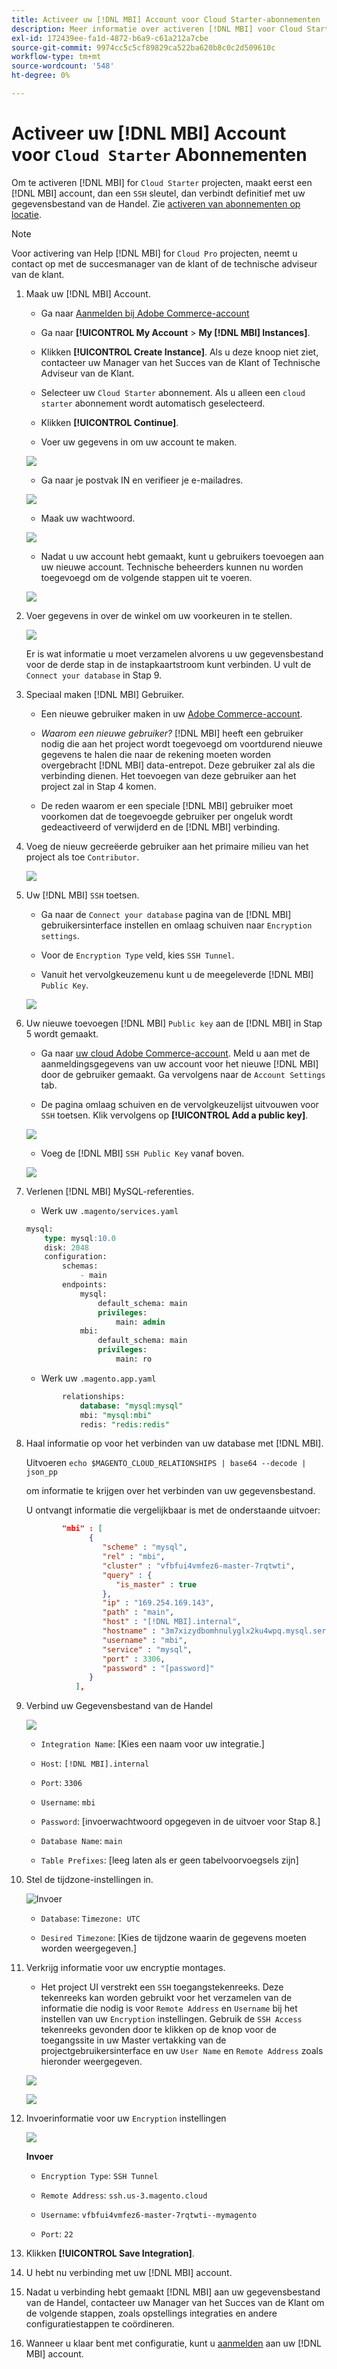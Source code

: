 ```yaml
---
title: Activeer uw [!DNL MBI] Account voor Cloud Starter-abonnementen
description: Meer informatie over activeren [!DNL MBI] voor Cloud Starter-projecten.
exl-id: 172439ee-fa1d-4872-b6a9-c61a212a7cbe
source-git-commit: 9974cc5c5cf89829ca522ba620b8c0c2d509610c
workflow-type: tm+mt
source-wordcount: '548'
ht-degree: 0%

---
```


# Activeer uw [!DNL MBI] Account voor `Cloud Starter` Abonnementen

Om te activeren [!DNL MBI] for `Cloud Starter` projecten, maakt eerst een [!DNL MBI] account, dan een `SSH` sleutel, dan verbindt definitief met uw gegevensbestand van de Handel. Zie [activeren van abonnementen op locatie](../getting-started/onpremise-activation.md).

>[!NOTE]
>
>Voor activering van Help [!DNL MBI] for `Cloud Pro` projecten, neemt u contact op met de succesmanager van de klant of de technische adviseur van de klant.

1. Maak uw [!DNL MBI] Account.

   - Ga naar [Aanmelden bij Adobe Commerce-account](https://account.magento.com/customer/account/login)

   - Ga naar **[!UICONTROL My Account** > **My [!DNL MBI] Instances]**.

   - Klikken **[!UICONTROL Create Instance]**. Als u deze knoop niet ziet, contacteer uw Manager van het Succes van de Klant of Technische Adviseur van de Klant.

   - Selecteer uw `Cloud Starter` abonnement. Als u alleen een `cloud starter` abonnement wordt automatisch geselecteerd.

   - Klikken **[!UICONTROL Continue]**.

   - Voer uw gegevens in om uw account te maken.

   ![](../assets/create-account-2.png)

   - Ga naar je postvak IN en verifieer je e-mailadres.

   ![](../assets/create-account-3.png)

   - Maak uw wachtwoord.

   ![](../assets/create-account-4.png)

   - Nadat u uw account hebt gemaakt, kunt u gebruikers toevoegen aan uw nieuwe account. Technische beheerders kunnen nu worden toegevoegd om de volgende stappen uit te voeren.

   ![](../assets/create-account-5.png)

1. Voer gegevens in over de winkel om uw voorkeuren in te stellen.

   ![](../assets/create-account-6.png)

   Er is wat informatie u moet verzamelen alvorens u uw gegevensbestand voor de derde stap in de instapkaartstroom kunt verbinden. U vult de `Connect your database` in Stap 9.

1. Speciaal maken [!DNL MBI] Gebruiker.

   - Een nieuwe gebruiker maken in uw [Adobe Commerce-account](https://accounts.magento.com).

   - _Waarom een nieuwe gebruiker?_ [!DNL MBI] heeft een gebruiker nodig die aan het project wordt toegevoegd om voortdurend nieuwe gegevens te halen die naar de rekening moeten worden overgebracht [!DNL MBI] data-entrepot. Deze gebruiker zal als die verbinding dienen. Het toevoegen van deze gebruiker aan het project zal in Stap 4 komen.

   - De reden waarom er een speciale [!DNL MBI] gebruiker moet voorkomen dat de toegevoegde gebruiker per ongeluk wordt gedeactiveerd of verwijderd en de [!DNL MBI] verbinding.

1. Voeg de nieuw gecreëerde gebruiker aan het primaire milieu van het project als toe `Contributor`.

   ![](../assets/create-account-7.png)

1. Uw [!DNL MBI] `SSH` toetsen.

   - Ga naar de `Connect your database` pagina van de [!DNL MBI] gebruikersinterface instellen en omlaag schuiven naar `Encryption settings`.

   - Voor de `Encryption Type` veld, kies `SSH Tunnel`.

   - Vanuit het vervolgkeuzemenu kunt u de meegeleverde [!DNL MBI] `Public Key`.

   ![](../assets/create-account-8.png)

1. Uw nieuwe toevoegen [!DNL MBI] `Public key` aan de [!DNL MBI] in Stap 5 wordt gemaakt.

   - Ga naar [uw cloud Adobe Commerce-account](https://accounts.magento.cloud/). Meld u aan met de aanmeldingsgegevens van uw account voor het nieuwe [!DNL MBI] door de gebruiker gemaakt. Ga vervolgens naar de `Account Settings` tab.

   - De pagina omlaag schuiven en de vervolgkeuzelijst uitvouwen voor `SSH` toetsen. Klik vervolgens op **[!UICONTROL Add a public key]**.

   ![](../assets/create-account-9.png)

   - Voeg de [!DNL MBI] `SSH Public Key` vanaf boven.

   ![](../assets/create-account-10.png)

1. Verlenen [!DNL MBI] MySQL-referenties.

   - Werk uw `.magento/services.yaml`

   ```sql
   mysql:
       type: mysql:10.0
       disk: 2048
       configuration:
           schemas:
               - main
           endpoints:
               mysql:
                   default_schema: main
                   privileges:
                       main: admin
               mbi:
                   default_schema: main
                   privileges:
                       main: ro
   ```

   - Werk uw `.magento.app.yaml`

   ```sql
           relationships:
               database: "mysql:mysql"
               mbi: "mysql:mbi"
               redis: "redis:redis"
   ```

1. Haal informatie op voor het verbinden van uw database met [!DNL MBI].

   Uitvoeren
   `echo $MAGENTO_CLOUD_RELATIONSHIPS | base64 --decode | json_pp`

   om informatie te krijgen over het verbinden van uw gegevensbestand.

   U ontvangt informatie die vergelijkbaar is met de onderstaande uitvoer:

   ```json
           "mbi" : [
                 {
                    "scheme" : "mysql",
                    "rel" : "mbi",
                    "cluster" : "vfbfui4vmfez6-master-7rqtwti",
                    "query" : {
                       "is_master" : true
                    },
                    "ip" : "169.254.169.143",
                    "path" : "main",
                    "host" : "[!DNL MBI].internal",
                    "hostname" : "3m7xizydbomhnulyglx2ku4wpq.mysql.service._.magentosite.cloud",
                    "username" : "mbi",
                    "service" : "mysql",
                    "port" : 3306,
                    "password" : "[password]"
                 }
              ],
   ```

1. Verbind uw Gegevensbestand van de Handel

   ![](../assets/create-account-11.png)

   - `Integration Name`: [Kies een naam voor uw integratie.]

   - `Host`: `[!DNL MBI].internal`

   - `Port`: `3306`

   - `Username`: `mbi`

   - `Password`: [invoerwachtwoord opgegeven in de uitvoer voor Stap 8.]

   - `Database Name`: `main`

   - `Table Prefixes`: [leeg laten als er geen tabelvoorvoegsels zijn]

1. Stel de tijdzone-instellingen in.

   ![Invoer](../assets/create-account-12.png)

   - `Database`: `Timezone: UTC`

   - `Desired Timezone`: [Kies de tijdzone waarin de gegevens moeten worden weergegeven.]

1. Verkrijg informatie voor uw encryptie montages.

   - Het project UI verstrekt een `SSH` toegangstekenreeks. Deze tekenreeks kan worden gebruikt voor het verzamelen van de informatie die nodig is voor `Remote Address` en `Username` bij het instellen van uw `Encryption` instellingen. Gebruik de `SSH Access` tekenreeks gevonden door te klikken op de knop voor de toegangssite in uw Master vertakking van de projectgebruikersinterface en uw `User Name` en `Remote Address` zoals hieronder weergegeven.

   ![](../assets/create-account-13.png)

   ![](../assets/create-account-14.png)

1. Invoerinformatie voor uw `Encryption` instellingen

   ![](../assets/create-account-15.png)

   **Invoer**

   - `Encryption Type`: `SSH Tunnel`

   - `Remote Address`: `ssh.us-3.magento.cloud`

   - `Username`: `vfbfui4vmfez6-master-7rqtwti--mymagento`

   - `Port`: `22`

1. Klikken **[!UICONTROL Save Integration]**.

1. U hebt nu verbinding met uw [!DNL MBI] account.

1. Nadat u verbinding hebt gemaakt [!DNL MBI] aan uw gegevensbestand van de Handel, contacteer uw Manager van het Succes van de Klant om de volgende stappen, zoals opstellings integraties en andere configuratiestappen te coördineren.

1. Wanneer u klaar bent met configuratie, kunt u [aanmelden](../getting-started/sign-in.md) aan uw [!DNL MBI] account.
